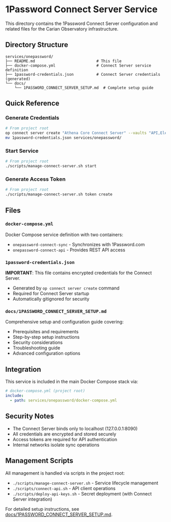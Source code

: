 # 1Password Connect Server Service

This directory contains the 1Password Connect Server configuration and related files for the Carian Observatory infrastructure.

## Directory Structure

```
services/onepassword/
├── README.md                           # This file
├── docker-compose.yml                  # Connect Server service definition
├── 1password-credentials.json          # Connect Server credentials (generated)
└── docs/
    └── 1PASSWORD_CONNECT_SERVER_SETUP.md  # Complete setup guide
```

## Quick Reference

### Generate Credentials
```bash
# From project root
op connect server create "Athena Core Connect Server" --vaults "API,Elevenlabs Voice IDs,SSL,Webhooks"
mv 1password-credentials.json services/onepassword/
```

### Start Service
```bash
# From project root
./scripts/manage-connect-server.sh start
```

### Generate Access Token
```bash
# From project root
./scripts/manage-connect-server.sh token create
```

## Files

### `docker-compose.yml`
Docker Compose service definition with two containers:
- `onepassword-connect-sync` - Synchronizes with 1Password.com
- `onepassword-connect-api` - Provides REST API access

### `1password-credentials.json` 
**IMPORTANT**: This file contains encrypted credentials for the Connect Server. 
- Generated by `op connect server create` command
- Required for Connect Server startup
- Automatically gitignored for security

### `docs/1PASSWORD_CONNECT_SERVER_SETUP.md`
Comprehensive setup and configuration guide covering:
- Prerequisites and requirements
- Step-by-step setup instructions
- Security considerations
- Troubleshooting guide
- Advanced configuration options

## Integration

This service is included in the main Docker Compose stack via:
```yaml
# docker-compose.yml (project root)
include:
  - path: services/onepassword/docker-compose.yml
```

## Security Notes

- The Connect Server binds only to localhost (127.0.0.1:8090)
- All credentials are encrypted and stored securely
- Access tokens are required for API authentication
- Internal networks isolate sync operations

## Management Scripts

All management is handled via scripts in the project root:
- `./scripts/manage-connect-server.sh` - Service lifecycle management
- `./scripts/connect-api.sh` - API client operations
- `./scripts/deploy-api-keys.sh` - Secret deployment (with Connect Server integration)

For detailed setup instructions, see [docs/1PASSWORD_CONNECT_SERVER_SETUP.md](docs/1PASSWORD_CONNECT_SERVER_SETUP.md).